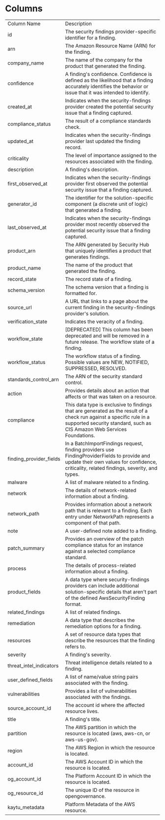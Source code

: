 # Columns  

<table>
	<tr><td>Column Name</td><td>Description</td></tr>
	<tr><td>id</td><td>The security findings provider-specific identifier for a finding.</td></tr>
	<tr><td>arn</td><td>The Amazon Resource Name (ARN) for the finding.</td></tr>
	<tr><td>company_name</td><td>The name of the company for the product that generated the finding.</td></tr>
	<tr><td>confidence</td><td>A finding&#39;s confidence. Confidence is defined as the likelihood that a finding accurately identifies the behavior or issue that it was intended to identify.</td></tr>
	<tr><td>created_at</td><td>Indicates when the security-findings provider created the potential security issue that a finding captured.</td></tr>
	<tr><td>compliance_status</td><td>The result of a compliance standards check.</td></tr>
	<tr><td>updated_at</td><td>Indicates when the security-findings provider last updated the finding record.</td></tr>
	<tr><td>criticality</td><td>The level of importance assigned to the resources associated with the finding.</td></tr>
	<tr><td>description</td><td>A finding&#39;s description.</td></tr>
	<tr><td>first_observed_at</td><td>Indicates when the security-findings provider first observed the potential security issue that a finding captured.</td></tr>
	<tr><td>generator_id</td><td>The identifier for the solution-specific component (a discrete unit of logic) that generated a finding.</td></tr>
	<tr><td>last_observed_at</td><td>Indicates when the security-findings provider most recently observed the potential security issue that a finding captured.</td></tr>
	<tr><td>product_arn</td><td>The ARN generated by Security Hub that uniquely identifies a product that generates findings.</td></tr>
	<tr><td>product_name</td><td>The name of the product that generated the finding.</td></tr>
	<tr><td>record_state</td><td>The record state of a finding.</td></tr>
	<tr><td>schema_version</td><td>The schema version that a finding is formatted for.</td></tr>
	<tr><td>source_url</td><td>A URL that links to a page about the current finding in the security-findings provider&#39;s solution.</td></tr>
	<tr><td>verification_state</td><td>Indicates the veracity of a finding.</td></tr>
	<tr><td>workflow_state</td><td>[DEPRECATED] This column has been deprecated and will be removed in a future release. The workflow state of a finding.</td></tr>
	<tr><td>workflow_status</td><td>The workflow status of a finding. Possible values are NEW, NOTIFIED, SUPPRESSED, RESOLVED.</td></tr>
	<tr><td>standards_control_arn</td><td>The ARN of the security standard control.</td></tr>
	<tr><td>action</td><td>Provides details about an action that affects or that was taken on a resource.</td></tr>
	<tr><td>compliance</td><td>This data type is exclusive to findings that are generated as the result of a check run against a specific rule in a supported security standard, such as CIS Amazon Web Services Foundations.</td></tr>
	<tr><td>finding_provider_fields</td><td>In a BatchImportFindings request, finding providers use FindingProviderFields to provide and update their own values for confidence, criticality, related findings, severity, and types.</td></tr>
	<tr><td>malware</td><td>A list of malware related to a finding.</td></tr>
	<tr><td>network</td><td>The details of network-related information about a finding.</td></tr>
	<tr><td>network_path</td><td>Provides information about a network path that is relevant to a finding. Each entry under NetworkPath represents a component of that path.</td></tr>
	<tr><td>note</td><td>A user-defined note added to a finding.</td></tr>
	<tr><td>patch_summary</td><td>Provides an overview of the patch compliance status for an instance against a selected compliance standard.</td></tr>
	<tr><td>process</td><td>The details of process-related information about a finding.</td></tr>
	<tr><td>product_fields</td><td>A data type where security-findings providers can include additional solution-specific details that aren&#39;t part of the defined AwsSecurityFinding format.</td></tr>
	<tr><td>related_findings</td><td>A list of related findings.</td></tr>
	<tr><td>remediation</td><td>A data type that describes the remediation options for a finding.</td></tr>
	<tr><td>resources</td><td>A set of resource data types that describe the resources that the finding refers to.</td></tr>
	<tr><td>severity</td><td>A finding&#39;s severity.</td></tr>
	<tr><td>threat_intel_indicators</td><td>Threat intelligence details related to a finding.</td></tr>
	<tr><td>user_defined_fields</td><td>A list of name/value string pairs associated with the finding.</td></tr>
	<tr><td>vulnerabilities</td><td>Provides a list of vulnerabilities associated with the findings.</td></tr>
	<tr><td>source_account_id</td><td>The account id where the affected resource lives.</td></tr>
	<tr><td>title</td><td>A finding&#39;s title.</td></tr>
	<tr><td>partition</td><td>The AWS partition in which the resource is located (aws, aws-cn, or aws-us-gov).</td></tr>
	<tr><td>region</td><td>The AWS Region in which the resource is located.</td></tr>
	<tr><td>account_id</td><td>The AWS Account ID in which the resource is located.</td></tr>
	<tr><td>og_account_id</td><td>The Platform Account ID in which the resource is located.</td></tr>
	<tr><td>og_resource_id</td><td>The unique ID of the resource in opengovernance.</td></tr>
	<tr><td>kaytu_metadata</td><td>Platform Metadata of the AWS resource.</td></tr>
</table>